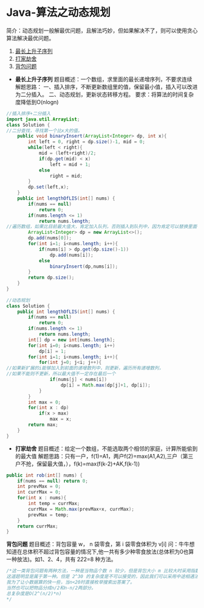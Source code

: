 

# Java-算法之动态规划

简介：动态规划一般解最优问题，且解法巧妙，但如果解决不了，则可以使用贪心算法解决最优问题。

1. <a href="#最长上升子序列">最长上升子序列</a>
2. <a href="#打家劫舍">打家劫舍</a>
3. <a href="#背包问题">背包问题</a>



* **最长上升子序列**  <a name="最长上升子序列"></a>
题目概述：一个数组，求里面的最长递增序列，不要求连续
解题思路：
一、插入排序，不断更新数组里的值，保留最小值，插入可以改进为二分插入。
二、动态规划，更新状态转移方程。
要求：将算法的时间复杂度降低到O(nlogn)
```java
//插入排序+二分插入
import java.util.ArrayList;
class Solution {
//二分查找，寻找第一个比x大的值。
    public void binaryInsert(ArrayList<Integer> dp, int x){
        int left = 0, right = dp.size()-1, mid = 0;
        while(left < right){
            mid = (left+right)/2;
            if(dp.get(mid) < x)
                left = mid + 1;
            else
                right = mid;
        }
        dp.set(left,x);
    }
    public int lengthOfLIS(int[] nums) {
        if(nums == null)
            return 0;
        if(nums.length <= 1)
            return nums.length;
//遍历数组，如果比目前最大值大，肯定加入队列，否则插入到队列中，因为肯定可以替换里面一个比他大的值
        ArrayList<Integer> dp = new ArrayList<>();
        dp.add(nums[0]);
        for(int i=1; i<nums.length; i++){
            if(nums[i] > dp.get(dp.size()-1))
                dp.add(nums[i]);
            else
                binaryInsert(dp,nums[i]);                
        }
        return dp.size();
    }
}
    
//动态规划
class Solution {
    public int lengthOfLIS(int[] nums) {
        if(nums == null)
            return 0;
        if(nums.length <= 1)
            return nums.length;
        int[] dp = new int[nums.length];
        for(int i=0; i<nums.length; i++)
            dp[i] = 1;
        for(int i=1; i<nums.length; i++){
            for(int j=0; j<i; j++){
//如果新扩展的i能够加入到前面的递增数列中，则更新，遍历所有递增数列，
//如果不能则不更新，所以最大值不一定存在最后一个
                if(nums[j] < nums[i])
                    dp[i] = Math.max(dp[j]+1, dp[i]);
            }
        }
        int max = 0;
        for(int x : dp)
            if(x > max)
                max = x;
        return max;
    }
}
```

* **打家劫舍**
题目概述：给定一个数组，不能选取两个相邻的家庭，计算所能偷到的最大值
解题思路：只有一户，f(1)=A1，两户f(2)=max(A1,A2),三户（第三户不抢，保留最大值，），f(k)=max(f(k-2)+AK,f(k-1))
```java
public int rob(int[] nums) {
    if(nums == null) return 0;
    int prevMax = 0;
    int currMax = 0;
    for(int x : nums){
        int temp = currMax;
        currMax = Math.max(prevMax+x, currMax);
        prevMax = temp;
    }
    return currMax;
}
```

**背包问题**<a name="背包问题"></a>
题目概述：背包容量 w， n 袋零食，第 i 袋零食体积为 v[i]
问：牛牛想知道在总体积不超过背包容量的情况下,他一共有多少种零食放法(总体积为0也算一种放法)。如1、2、4，共有 2*2*2=8 种方法。

```java
/*这一类背包问题有两种方法，一种是当物品个数 n 较少，但是背包大小 m 比较大时采用指数级的枚举搜索，复杂度为O(2^n)，另一种是当背包比较小的时候采用动态规划O(nm)。
这道题明显是属于第一种。但是 2^30 的复杂度是不可以接受的，因此我们可以采用中途相遇法。把我们能接受的前15个物品先进行第一次枚举搜索，然后再对剩下的物品进行第二次枚举搜索。把第二次枚举搜索出来的结果(至多2^15=32768个答案)存入数组并排序，枚举第一次搜出来的结果，计算出还剩下多少背包体积还能装，在第二次的结果中进行二分搜索，并把两次搜索的结果进行相乘(乘法原理)。再把所有的结果进行相加(加法原理)，就是答案了。
我为了让小数据算的快一些，当n<20时直接枚举搜索出答案了。
当然也可以把物品分成n/2和n-n/2两部分。
总复杂度是O(2^(n/2)*n)
*/
```